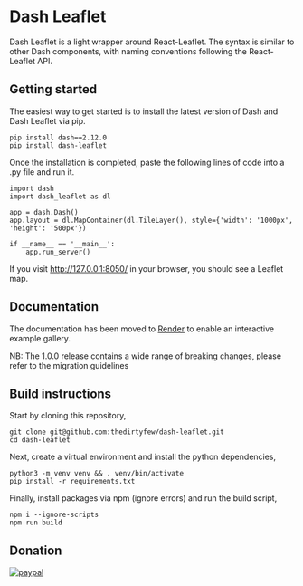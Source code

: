 # Dash Leaflet

Dash Leaflet is a light wrapper around React-Leaflet. The syntax is similar to other Dash components, with naming conventions following the React-Leaflet API.

## Getting started

The easiest way to get started is to install the latest version of Dash and Dash Leaflet via pip.

```
pip install dash==2.12.0 
pip install dash-leaflet
```

Once the installation is completed, paste the following lines of code into a .py file and run it.

````
import dash
import dash_leaflet as dl

app = dash.Dash()
app.layout = dl.MapContainer(dl.TileLayer(), style={'width': '1000px', 'height': '500px'})

if __name__ == '__main__':
    app.run_server()
````

If you visit http://127.0.0.1:8050/ in your browser, you should see a Leaflet map.

## Documentation

The documentation has been moved to [Render](https://dash-leaflet-docs.onrender.com/) to enable an interactive example gallery.

NB: The 1.0.0 release contains a wide range of breaking changes, please refer to the migration guidelines

## Build instructions

Start by cloning this repository,

````
git clone git@github.com:thedirtyfew/dash-leaflet.git
cd dash-leaflet
````

Next, create a virtual environment and install the python dependencies,

````
python3 -m venv venv && . venv/bin/activate
pip install -r requirements.txt
````

Finally, install packages via npm (ignore errors) and run the build script,

````
npm i --ignore-scripts
npm run build
````

## Donation

[![paypal](https://www.paypalobjects.com/en_US/i/btn/btn_donateCC_LG.gif)](https://www.paypal.com/cgi-bin/webscr?cmd=_donations&business=Z9RXT5HVPK3B8&currency_code=DKK&source=url)


